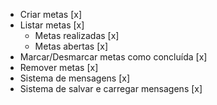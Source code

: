- Criar metas [x]
- Listar metas [x]
    - Metas realizadas [x]
    - Metas abertas [x]
- Marcar/Desmarcar metas como concluída [x]
- Remover metas [x]
- Sistema de mensagens [x]
- Sistema de salvar e carregar mensagens [x]